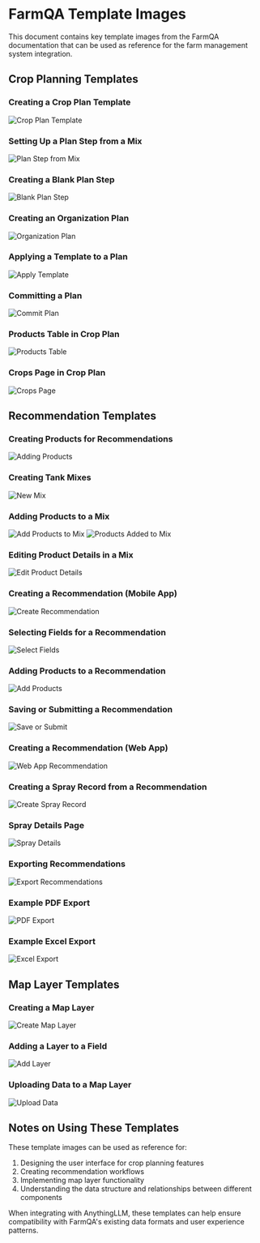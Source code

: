 # FarmQA Template Images

This document contains key template images from the FarmQA documentation that can be used as reference for the farm management system integration.

## Crop Planning Templates

### Creating a Crop Plan Template
![Crop Plan Template](https://support.farmqa.com/hc/article_attachments/32556068694925)

### Setting Up a Plan Step from a Mix
![Plan Step from Mix](https://support.farmqa.com/hc/article_attachments/33885810280205)

### Creating a Blank Plan Step
![Blank Plan Step](https://support.farmqa.com/hc/article_attachments/32556099532941)

### Creating an Organization Plan
![Organization Plan](https://support.farmqa.com/hc/article_attachments/24577311831693)

### Applying a Template to a Plan
![Apply Template](https://support.farmqa.com/hc/article_attachments/24577348572301)

### Committing a Plan
![Commit Plan](https://support.farmqa.com/hc/article_attachments/24577348579469)

### Products Table in Crop Plan
![Products Table](https://support.farmqa.com/hc/article_attachments/24971581360781)

### Crops Page in Crop Plan
![Crops Page](https://support.farmqa.com/hc/article_attachments/24976658357261)

## Recommendation Templates

### Creating Products for Recommendations
![Adding Products](https://support.farmqa.com/hc/article_attachments/4413860619917)

### Creating Tank Mixes
![New Mix](https://support.farmqa.com/hc/article_attachments/4413863974285)

### Adding Products to a Mix
![Add Products to Mix](https://support.farmqa.com/hc/article_attachments/4413864017677)
![Products Added to Mix](https://support.farmqa.com/hc/article_attachments/4413856572045)

### Editing Product Details in a Mix
![Edit Product Details](https://support.farmqa.com/hc/article_attachments/4413856838413)

### Creating a Recommendation (Mobile App)
![Create Recommendation](https://support.farmqa.com/hc/article_attachments/4413942075533)

### Selecting Fields for a Recommendation
![Select Fields](https://support.farmqa.com/hc/article_attachments/4413950041741)

### Adding Products to a Recommendation
![Add Products](https://support.farmqa.com/hc/article_attachments/4413968139277)

### Saving or Submitting a Recommendation
![Save or Submit](https://support.farmqa.com/hc/article_attachments/4413968404493)

### Creating a Recommendation (Web App)
![Web App Recommendation](https://support.farmqa.com/hc/article_attachments/4413949394573)

### Creating a Spray Record from a Recommendation
![Create Spray Record](https://support.farmqa.com/hc/article_attachments/30407022895117)

### Spray Details Page
![Spray Details](https://support.farmqa.com/hc/article_attachments/30407007583245)

### Exporting Recommendations
![Export Recommendations](https://support.farmqa.com/hc/article_attachments/4413969723661)

### Example PDF Export
![PDF Export](https://support.farmqa.com/hc/article_attachments/4413977640973)

### Example Excel Export
![Excel Export](https://support.farmqa.com/hc/article_attachments/4413966033933)

## Map Layer Templates

### Creating a Map Layer
![Create Map Layer](https://support.farmqa.com/hc/article_attachments/4409917977485)

### Adding a Layer to a Field
![Add Layer](https://support.farmqa.com/hc/article_attachments/4409917977741)

### Uploading Data to a Map Layer
![Upload Data](https://support.farmqa.com/hc/article_attachments/4409910006669)

## Notes on Using These Templates

These template images can be used as reference for:

1. Designing the user interface for crop planning features
2. Creating recommendation workflows
3. Implementing map layer functionality
4. Understanding the data structure and relationships between different components

When integrating with AnythingLLM, these templates can help ensure compatibility with FarmQA's existing data formats and user experience patterns. 